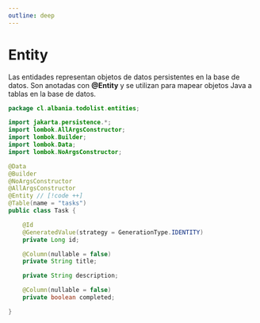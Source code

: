 ```yaml
---
outline: deep
---
```


# Entity

Las entidades representan objetos de datos persistentes en la base de datos. Son anotadas con **@Entity** y se utilizan para mapear objetos Java a tablas en la base de datos.

```java
package cl.albania.todolist.entities;

import jakarta.persistence.*;
import lombok.AllArgsConstructor;
import lombok.Builder;
import lombok.Data;
import lombok.NoArgsConstructor;

@Data
@Builder
@NoArgsConstructor
@AllArgsConstructor
@Entity // [!code ++]
@Table(name = "tasks")
public class Task {

    @Id
    @GeneratedValue(strategy = GenerationType.IDENTITY)
    private Long id;

    @Column(nullable = false)
    private String title;

    private String description;

    @Column(nullable = false)
    private boolean completed;

}
```